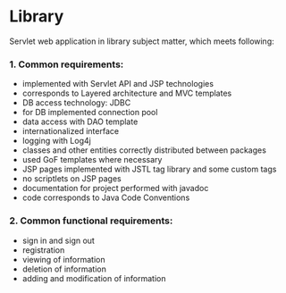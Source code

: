 # Library
Servlet web application in library subject matter, which meets following: 
### 1. Common requirements:
- implemented with Servlet API and JSP technologies
- corresponds to Layered architecture and MVC templates
- DB access technology: JDBC
- for DB implemented connection pool
- data access with DAO template
- internationalized interface
- logging with Log4j
- classes and other entities correctly distributed between packages
- used GoF templates where necessary
- JSP pages implemented with JSTL tag library and some custom tags
- no scriptlets on JSP pages
- documentation for project performed with javadoc
- code corresponds to Java Code Conventions
### 2. Common functional requirements:
- sign in and sign out
- registration
- viewing of information
- deletion of information
- adding and modification of information
